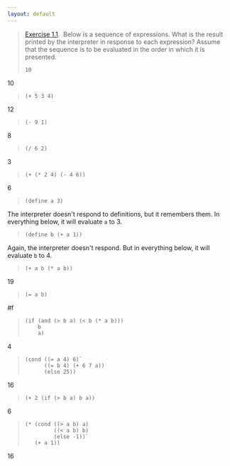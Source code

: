 ```yaml
---
layout: default
---
```


> [Exercise 1.1](https://mitpress.mit.edu/sites/default/files/sicp/full-text/book/book-Z-H-10.html#%_thm_1.1).  Below is a sequence of expressions. What is the result printed by the interpreter in response to each expression? Assume that the sequence is to be evaluated in the order in which it is presented.
>
> `10`

10

> `(+ 5 3 4)`

12

> `(- 9 1)`

8

> `(/ 6 2)`

3

> `(+ (* 2 4) (- 4 6))`

6

> `(define a 3)`

The interpreter doesn't respond to definitions, but it remembers them. In everything below, it will evaluate `a` to 3.

> `(define b (+ a 1))`

Again, the interpreter doesn't respond. But in everything below, it will evaluate `b` to 4.

> `(+ a b (* a b))`

19

> `(= a b)`

#f

>     (if (and (> b a) (< b (* a b)))  
>         b  
>         a)

4

>     (cond ((= a 4) 6)` 
>           ((= b 4) (+ 6 7 a))  
>           (else 25))

16

> `(+ 2 (if (> b a) b a))`

6

>     (* (cond ((> a b) a)  
>              ((< a b) b)  
>              (else -1))` 
>        (+ a 1))

16